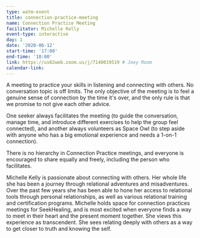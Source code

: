 ```yaml
---
type: watm-event
title: connection-practice-meeting
name: Connection Practice Meeting
facilitator: Michelle Kelly
event-type: interactive
day: 1
date: '2020-06-12'
start-time: '17:00'
end-time: '18:00'
link: https://us02web.zoom.us/j/7140019519 # Joey Room
calendar-link:
---
```


A meeting to practice your skills in listening and connecting with others. No conversation topic is off limits. The only objective of the meeting is to feel a genuine sense of connection by the time it's over, and the only rule is that we promise to not give each other advice.

One seeker always facilitates the meeting (to guide the conversation, manage time, and introduce different exercises to help the group feel connected), and another always volunteers as Space Owl (to step aside with anyone who has a big emotional experience and needs a 1-on-1 connection).

There is no hierarchy in Connection Practice meetings, and everyone is encouraged to share equally and freely, including the person who facilitates.

Michelle Kelly is passionate about connecting with others. Her whole life she has been a journey through relational adventures and misadventures. Over the past few years she has been able to hone her access to relational tools through personal relationships, as well as various relational training and certification programs. Michelle holds space for connection practices meetings for SeekHealing, and is most excited when everyone finds a way to meet in their heart and the present moment together. She views this experience as transcendent. She sees relating deeply with others as a way to get closer to truth and knowing the self.
